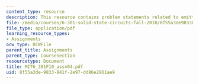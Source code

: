 ```yaml
---
content_type: resource
description: This resource contains problem statements related to emitter degeneration.
file: /media/courses/6-301-solid-state-circuits-fall-2010/8f55a3de9833841f2e97dd86e2961ae9_MIT6_301F10_assn04.pdf
file_type: application/pdf
learning_resource_types:
- Assignments
ocw_type: OCWFile
parent_title: Assignments
parent_type: CourseSection
resourcetype: Document
title: MIT6_301F10_assn04.pdf
uid: 8f55a3de-9833-841f-2e97-dd86e2961ae9
---
```

